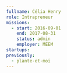 ```yaml
---
fullname: Célia Henry
role: Intrapreneur
missions:
  - start: 2016-09-01
    end: 2017-08-31
    status: admin
    employer: MEEM
startups:
previously:
  - plante-et-moi
---
```

